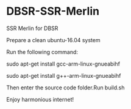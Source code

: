 # DBSR-SSR-Merlin
SSR Merlin for DBSR

Prepare a clean ubuntu-16.04 system

Run the following command:

sudo apt-get install gcc-arm-linux-gnueabihf

sudo apt-get install g++-arm-linux-gnueabihf

Then enter the source code folder.Run build.sh

Enjoy harmonious internet!
